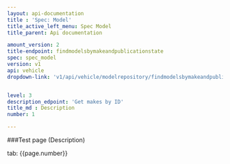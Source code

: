 ```yaml
---
layout: api-documentation
title : 'Spec: Model'
title_active_left_menu: Spec Model
title_parent: Api documentation

amount_version: 2
title-endpoint: findmodelsbymakeandpublicationstate
spec: spec_model
version: v1
api: vehicle
dropdown-link: 'v1/api/vehicle/modelrepository/findmodelsbymakeandpublicationstate'


level: 3
description_edpoint: 'Get makes by ID'
title_md : Description
number: 1

---
```



###Test page (Description)

tab: {{page.number}}

